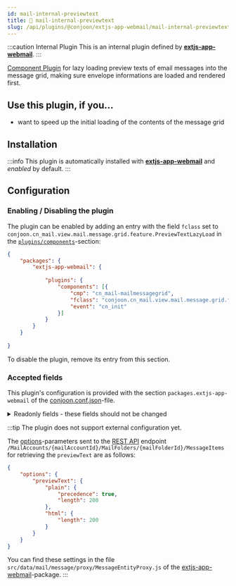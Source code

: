```yaml
---
id: mail-internal-previewtext
title: 🐝 mail-internal-previewtext
slug: /api/plugins/@conjoon/extjs-app-webmail/mail-internal-previewtext
---
```


:::caution Internal Plugin
This is an internal plugin defined by **[extjs-app-webmail](/docs/packages/extjs-app-webmail.md)**.
:::

[Component Plugin](/docs/plugins/overview.md#component-plugins) for lazy loading preview texts of email messages into the message grid, making sure envelope informations are loaded and rendered first.

## Use this plugin, if you...
- want to speed up the initial loading of the contents of the message grid

## Installation

:::info
This plugin is automatically installed with **[extjs-app-webmail](/docs/packages/extjs-app-webmail.md)** and _enabled_ by default.
:::


## Configuration

### Enabling / Disabling the plugin

The plugin can be enabled by adding an entry with the field `fclass` set to `conjoon.cn_mail.view.mail.message.grid.feature.PreviewTextLazyLoad` in the [`plugins/components`](/docs/packages/extjs-app-webmail.md#plugins)-section:

```json title=conjoon.conf.json
{
    "packages": {
        "extjs-app-webmail": {
   
            "plugins": {
                "components": [{
                    "cmp": "cn_mail-mailmessagegrid",
                    "fclass": "conjoon.cn_mail.view.mail.message.grid.feature.PreviewTextLazyLoad",
                    "event": "cn_init"
                }]
            }    
        }
    }
    
}
```

To disable the plugin, remove its entry from this section.


### Accepted fields

This plugin's configuration is provided with the section `packages.extjs-app-webmail` of the [conjoon.conf.json](/docs/conjoon.conf.json.md)-file.

<details>
<summary>Readonly fields - these fields should not be changed</summary>

#### `cmp`
- Type: `String`

The component query used to identify the target component for displaying a random quote

#### `fclass`
- Type: `String`

The fqn of the plugin (extending `Ext.grid.feature.Feature`)

#### `event`
- Type: `String`

The event notifying observers that the target component is readily available for accepting HTML child nodes.

</details>

:::tip
The plugin does not support external configuration yet.

The [options](https://conjoon.stoplight.io/docs/rest-api-description/3eea63cb2e7ec-get-a-collection-of-envelope-information-of-messages#options)-parameters sent to the [REST API](/docs/rest-api/rest-api-email.md) endpoint `/MailAccounts/{mailAccountId}/MailFolders/{mailFolderId}/MessageItems` for retrieving the `previewText` are as follows:

```json
{
    "options": {
        "previewText": {
            "plain": {
                "precedence": true,
                "length": 200
            },
            "html": {
                "length": 200
            }
        }
    }
}
```

You can find these settings in the file `src/data/mail/message/proxy/MessageEntityProxy.js` of the [extjs-app-webmail](/docs/packages/extjs-app-webmail.md)-package.
:::



